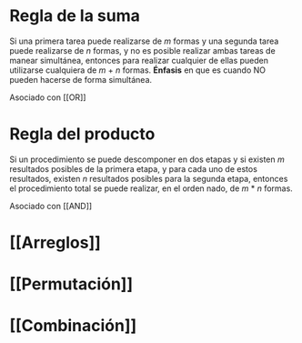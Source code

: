 # Regla de la suma
Si una primera tarea puede realizarse de _m_ formas y una segunda tarea puede realizarse de _n_ formas, y no es posible realizar ambas tareas de manear simultánea, entonces para realizar cualquier de ellas pueden utilizarse cualquiera de _m_ + _n_ formas. **Énfasis** en que es cuando NO pueden hacerse de forma simultánea. 

Asociado con [[OR]]

# Regla del producto
Si un procedimiento se puede descomponer en dos etapas y si existen _m_ resultados posibles de la primera etapa, y para cada uno de estos resultados, existen _n_ resultados posibles para la segunda etapa, entonces el procedimiento total se puede realizar, en el orden nado, de _m_ * _n_ formas.

Asociado con [[AND]]

# [[Arreglos]]

# [[Permutación]]

# [[Combinación]]


